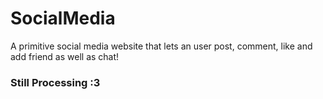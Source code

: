 # SocialMedia
A primitive social media website that lets an user post, comment, like and add friend as well as chat! 

### Still Processing :3
